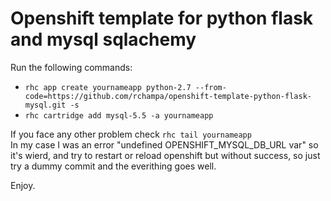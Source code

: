 Openshift template for python flask and mysql sqlachemy
=======================================================

Run the following commands:  
+   ``rhc app create yournameapp python-2.7 --from-code=https://github.com/rchampa/openshift-template-python-flask-mysql.git -s``   
+   ``rhc cartridge add mysql-5.5 -a yournameapp``   

If you face any other problem check ``rhc tail yournameapp``     
In my case I was an error "undefined OPENSHIFT_MYSQL_DB_URL var" so it's wierd, and try to restart or reload openshift but without success, so just try a dummy commit and the everithing goes well.   


Enjoy.
